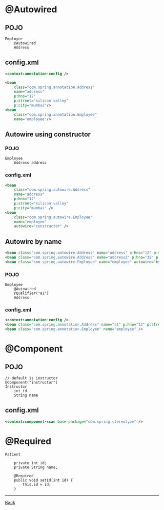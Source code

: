 # @Autowired
## POJO
```
Employee
	@Autowired
	Address
```

## config.xml
``` xml
<context:annotation-config />

<bean 
	class="com.spring.annotation.Address" 
	name="address" 
	p:hno="12" 
	p:street="silicon valley" 
	p:city="mumbai"/>	
<bean 
	class="com.spring.annotation.Employee" 
	name="employee"/>		
```
## Autowire using constructor
### POJO
``` 
Employee
	Address address
```

### config.xml
``` xml
<bean 
	class="com.spring.autowire.Address" 
	name="address" 
	p:hno="12" 
	p:street="silicon valley" 
	p:city="mumbai" />	
<bean 
	class="com.spring.autowire.Employee" 
	name="employee" 
	autowire="constructor" />
```

## Autowire by name
``` xml
<bean class="com.spring.autowire.Address" name="address" p:hno="12" p:street="silicon valley" p:city="mumbai" />
<bean class="com.spring.autowire.Address" name="address2" p:hno="32" p:street="silicon valley" p:city="mumbai" />
<bean class="com.spring.autowire.Employee" name="employee" autowire="byName" />	
```
### POJO
```
Employee
	@Autowired
	@Qualifier("a1")
	Address
```

### config.xml
``` xml
<context:annotation-config />
<bean class="com.spring.annotation.Address" name="a1" p:hno="12" p:street="silicon valley" p:city="mumbai" />
<bean class="com.spring.annotation.Employee" name="employee" />	

```

# @Component

## POJO
```
// default is instructor
@Component("instructor")
Instructor
	int id
	String name
```
## config.xml
``` xml
<context:component-scan base-package="com.spring.stereotype" />	
```

# @Required
```
Patient

	private int id;
	private String name;
	
	@Required
	public void setId(int id) {
		this.id = id;
	}

```	
***
[Back](./index.md)
